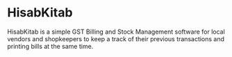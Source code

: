 # HisabKitab
HisabKitab is a simple GST Billing and Stock Management software for local vendors and shopkeepers to keep a track of their previous transactions and printing bills at the same time.

